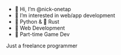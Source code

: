 - 👋 Hi, I’m @nick-onetap
- 👀 I’m interested in web/app development
- 🐍 Python & 🦀 Rust
- 🥶 Web Development
- 🦄 Part-time Game Dev

Just a freelance programmer

<!---
nick-onetap/nick-onetap is a ✨ special ✨ repository because its `README.md` (this file) appears on your GitHub profile.
You can click the Preview link to take a look at your changes.
--->
